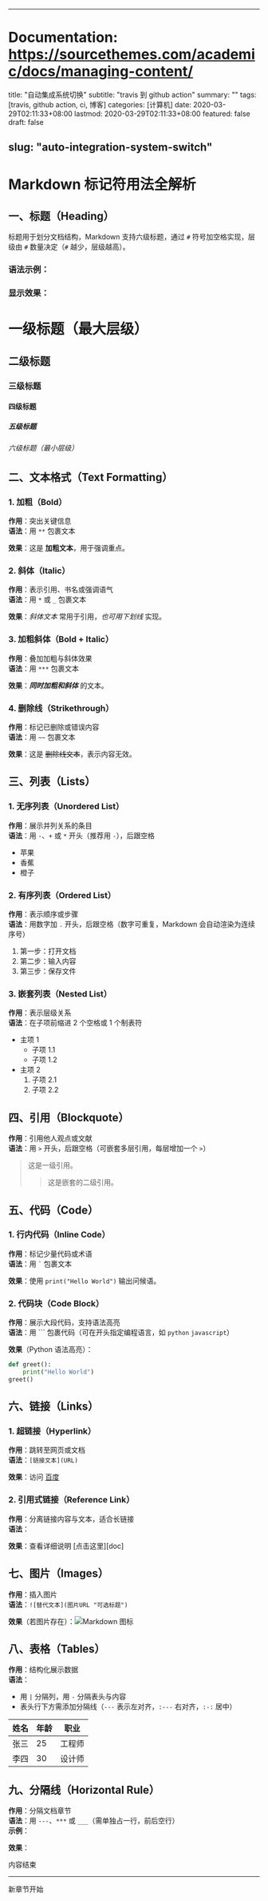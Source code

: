 
---
# Documentation: https://sourcethemes.com/academic/docs/managing-content/

title: "自动集成系统切换"
subtitle: "travis 到 github action"
summary: ""
tags: [travis, github action, ci, 博客]
categories: [计算机]
date: 2020-03-29T02:11:33+08:00
lastmod: 2020-03-29T02:11:33+08:00
featured: false
draft: false

slug: "auto-integration-system-switch"
---

# Markdown 标记符用法全解析

## 一、标题（Heading）

标题用于划分文档结构，Markdown 支持六级标题，通过 `#` 符号加空格实现，层级由 `#` 数量决定（`#` 越少，层级越高）。

### 语法示例：

### 显示效果：

# 一级标题（最大层级）
## 二级标题
### 三级标题
#### 四级标题
##### 五级标题
###### 六级标题（最小层级）

## 二、文本格式（Text Formatting）

### 1. 加粗（Bold）

**作用**：突出关键信息  
**语法**：用 `**` 包裹文本  


**效果**：这是 **加粗文本**，用于强调重点。

### 2. 斜体（Italic）

**作用**：表示引用、书名或强调语气  
**语法**：用 `*` 或 `_` 包裹文本  


**效果**：*斜体文本* 常用于引用，_也可用下划线_ 实现。

### 3. 加粗斜体（Bold + Italic）

**作用**：叠加加粗与斜体效果  
**语法**：用 `***` 包裹文本  


**效果**：***同时加粗和斜体*** 的文本。

### 4. 删除线（Strikethrough）

**作用**：标记已删除或错误内容  
**语法**：用 `~~` 包裹文本  


**效果**：这是 ~~删除线文本~~，表示内容无效。

## 三、列表（Lists）

### 1. 无序列表（Unordered List）

**作用**：展示并列关系的条目  
**语法**：用 `-`、`+` 或 `*` 开头（推荐用 `-`），后跟空格  


 

- 苹果  
- 香蕉  
- 橙子  

### 2. 有序列表（Ordered List）

**作用**：表示顺序或步骤  
**语法**：用数字加 `.` 开头，后跟空格（数字可重复，Markdown 会自动渲染为连续序号）  


 

1. 第一步：打开文档  
2. 第二步：输入内容  
3. 第三步：保存文件  

### 3. 嵌套列表（Nested List）

**作用**：表示层级关系  
**语法**：在子项前缩进 2 个空格或 1 个制表符  


 

- 主项 1  
  - 子项 1.1  
  - 子项 1.2  
- 主项 2  
  1. 子项 2.1  
  2. 子项 2.2  

## 四、引用（Blockquote）

**作用**：引用他人观点或文献  
**语法**：用 `>` 开头，后跟空格（可嵌套多层引用，每层增加一个 `>`）  


 
> 这是一级引用。  
> > 这是嵌套的二级引用。  

## 五、代码（Code）

### 1. 行内代码（Inline Code）

**作用**：标记少量代码或术语  
**语法**：用 `` ` `` 包裹文本  


**效果**：使用 `print("Hello World")` 输出问候语。  

### 2. 代码块（Code Block）

**作用**：展示大段代码，支持语法高亮  
**语法**：用 ``` 包裹代码（可在开头指定编程语言，如 `python` `javascript`）  


**效果**（Python 语法高亮）：  

```python
def greet():  
    print("Hello World")  
greet()  
```  

## 六、链接（Links）

### 1. 超链接（Hyperlink）

**作用**：跳转至网页或文档  
**语法**：`[链接文本](URL)`  


**效果**：访问 [百度](https://www.baidu.com)  

### 2. 引用式链接（Reference Link）

**作用**：分离链接内容与文本，适合长链接  
**语法**：  



**效果**：查看详细说明 [点击这里][doc]  

## 七、图片（Images）

**作用**：插入图片  
**语法**：`![替代文本](图片URL "可选标题")`  


**效果**（若图片存在）：![Markdown 图标](https://example.com/markdown-icon.png "Markdown Logo")  

## 八、表格（Tables）

**作用**：结构化展示数据  
**语法**：  

- 用 `|` 分隔列，用 `-` 分隔表头与内容  
- 表头行下方需添加分隔线（`---` 表示左对齐，`:---` 右对齐，`:-:` 居中）  



 

| 姓名 | 年龄 | 职业       |  
|------|------|------------|  
| 张三 | 25   | 工程师     |  
| 李四 | 30   | 设计师     |  

## 九、分隔线（Horizontal Rule）

**作用**：分隔文档章节  
**语法**：用 `---`、`***` 或 `___`（需单独占一行，前后空行）  
**示例**： 

**效果**：

内容结束  

---  

新章节开始  
